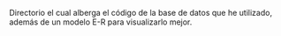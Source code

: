 Directorio el cual alberga el código de la base de datos que he utilizado, además de un modelo E-R para visualizarlo mejor.